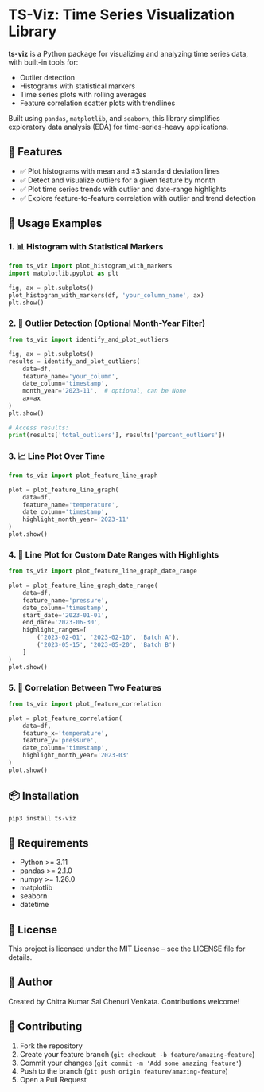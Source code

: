 # TS-Viz: Time Series Visualization Library


**ts-viz** is a Python package for visualizing and analyzing time series data, with built-in tools for:
- Outlier detection
- Histograms with statistical markers
- Time series plots with rolling averages
- Feature correlation scatter plots with trendlines

Built using `pandas`, `matplotlib`, and `seaborn`, this library simplifies exploratory data analysis (EDA) for time-series-heavy applications.

## 🧩 Features

* ✅ Plot histograms with mean and ±3 standard deviation lines
* ✅ Detect and visualize outliers for a given feature by month
* ✅ Plot time series trends with outlier and date-range highlights
* ✅ Explore feature-to-feature correlation with outlier and trend detection

## 🚀 Usage Examples

### 1. 📊 Histogram with Statistical Markers

```python
from ts_viz import plot_histogram_with_markers
import matplotlib.pyplot as plt

fig, ax = plt.subplots()
plot_histogram_with_markers(df, 'your_column_name', ax)
plt.show()
```

### 2. 🧯 Outlier Detection (Optional Month-Year Filter)

```python
from ts_viz import identify_and_plot_outliers

fig, ax = plt.subplots()
results = identify_and_plot_outliers(
    data=df,
    feature_name='your_column',
    date_column='timestamp',
    month_year='2023-11',  # optional, can be None
    ax=ax
)
plt.show()

# Access results:
print(results['total_outliers'], results['percent_outliers'])
```

### 3. 📈 Line Plot Over Time

```python
from ts_viz import plot_feature_line_graph

plot = plot_feature_line_graph(
    data=df,
    feature_name='temperature',
    date_column='timestamp',
    highlight_month_year='2023-11'
)
plot.show()
```

### 4. 📅 Line Plot for Custom Date Ranges with Highlights

```python
from ts_viz import plot_feature_line_graph_date_range

plot = plot_feature_line_graph_date_range(
    data=df,
    feature_name='pressure',
    date_column='timestamp',
    start_date='2023-01-01',
    end_date='2023-06-30',
    highlight_ranges=[
        ('2023-02-01', '2023-02-10', 'Batch A'),
        ('2023-05-15', '2023-05-20', 'Batch B')
    ]
)
plot.show()
```

### 5. 🔗 Correlation Between Two Features

```python
from ts_viz import plot_feature_correlation

plot = plot_feature_correlation(
    data=df,
    feature_x='temperature',
    feature_y='pressure',
    date_column='timestamp',
    highlight_month_year='2023-03'
)
plot.show()
```

## 📦 Installation

```bash
pip3 install ts-viz
```

## 🧰 Requirements

* Python >= 3.11
* pandas >= 2.1.0
* numpy >= 1.26.0
* matplotlib
* seaborn
* datetime

## 📄 License

This project is licensed under the MIT License – see the LICENSE file for details.

## 👤 Author

Created by Chitra Kumar Sai Chenuri Venkata. Contributions welcome!

## 🤝 Contributing

1. Fork the repository
2. Create your feature branch (`git checkout -b feature/amazing-feature`)
3. Commit your changes (`git commit -m 'Add some amazing feature'`)
4. Push to the branch (`git push origin feature/amazing-feature`)
5. Open a Pull Request
